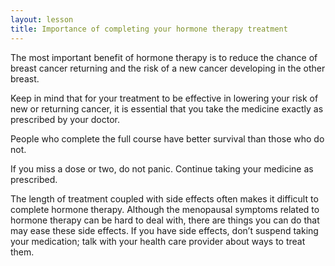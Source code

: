```yaml
---
layout: lesson
title: Importance of completing your hormone therapy treatment
---
```


The most important benefit of hormone therapy is to reduce the chance of breast cancer returning and the risk of a new cancer developing in the other breast. 

Keep in mind that for your treatment to be effective in lowering your risk of new or returning cancer, it is essential that you take the medicine exactly as prescribed by your doctor. 

People who complete the full course have better survival than those who do not. 

If you miss a dose or two, do not panic. Continue taking your medicine as prescribed.

The length of treatment coupled with side effects often makes it difficult to complete hormone therapy. Although the menopausal symptoms related to hormone therapy can be hard to deal with, there are things you can do that may ease these side effects. If you have side effects, don’t suspend taking your medication; talk with your health care provider about ways to treat them.
